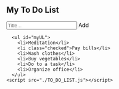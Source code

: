 <!DOCTYPE html>
<html lang="en">
<head>
    <meta charset="UTF-8">
    <meta name="viewport" content="width=device-width, initial-scale=1.0">
    <title>Simple-To-Do-List</title>
    <link rel="stylesheet" href="./TO_DO_LIST.CSS">
</head>
<body>
    <div id="myDIV" class="header">
        <h2>My To Do List</h2>
        <input type="text" id="myInput" placeholder="Title...">
        <span onclick="newElement()" class="addBtn">Add</span>
      </div>
      
      <ul id="myUL">
        <li>Meditation</li>
        <li class="checked">Pay bills</li>
        <li>Wash clothes</li>
        <li>Buy vegetables</li>
        <li>Do to a task</li>
        <li>Organize office</li>
      </ul>
    <script src="./TO_DO_LIST.js"></script>
</body>
</html>
